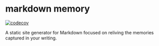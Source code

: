 # markdown memory

[![codecov](https://codecov.io/gh/dannywieser/markdownmemory/graph/badge.svg?token=DH1ZYKDVVA)](https://codecov.io/gh/dannywieser/markdownmemory)

A static site generator for Markdown focused on reliving the memories captured in your writing.
